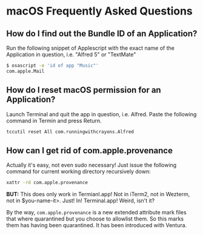 # macOS Frequently Asked Questions

## How do I find out the Bundle ID of an Application?

Run the following snippet of Applescript with the exact name of the Application
in question, i.e. "Alfred 5" or "TextMate"

```sh
$ osascript -e 'id of app "Music"'
com.apple.Mail
```

## How do I reset macOS permission for an Application?

Launch Terminal and quit the app in question, i.e. Alfred. Paste the following
command in Termin and press Return.

```sh
tccutil reset All com.runningwithcrayons.Alfred
```

## How can I get rid of com.apple.provenance

Actually it's easy, not even sudo necessary! Just issue the following command
for current working directory recursively down:

```bash
xattr -rd com.apple.provenance
```

**BUT:** This does only work in Termianl.app! Not in iTerm2, not in Wezterm,
not in $you-name-it>. Just! In! Terminal.app! Weird, isn't it?

By the way, `com.apple.provenance` is a new extended attribute mark files that
where quarantined but you choose to allowlist them. So this marks them has
having been quarantined. It has been introduced with Ventura.
